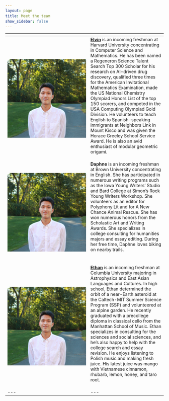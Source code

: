```yaml
---
layout: page
title: Meet the team
show_sidebar: false
---
```


| <div style="width:250px"></div> | |
|---|---|
| <img align="left" width="250" height="250" src="images/elvinlo.jpg"> | **[Elvin](https://www.linkedin.com/in/elvin-lo/)** is an incoming freshman at Harvard University concentrating in Computer Science and Mathematics. He has been named a Regeneron Science Talent Search Top 300 Scholar for his research on AI-driven drug discovery, qualified three times for the American Invitational Mathematics Examination, made the US National Chemistry Olympiad Honors List of the top 150 scorers, and competed in the USA Computing Olympiad Gold Division. He volunteers to teach English to Spanish-speaking immigrants at Neighbors Link in Mount Kisco and was given the Horace Greeley School Service Award. He is also an avid enthusiast of modular geometric origami. <br><br> |
| <img align="left" width="250" height="250" src="images/elvinlo.jpg"> | **Daphne** is an incoming freshman at Brown University concentrating in English. She has participated in numerous writing programs such as the Iowa Young Writers’ Studio and Bard College at Simon’s Rock Young Writers Workshop. She volunteers as an editor for Polyphony Lit and for A New Chance Animal Rescue. She has won numerous honors from the Scholastic Art and Writing Awards. She specializes in college consulting for humanities majors and essay editing. During her free time, Daphne loves biking on nearby trails. <br><br><br> |
| <img align="left" width="250" height="250" src="images/elvinlo.jpg"> | **[Ethan](https://www.linkedin.com/in/ethan-kuperman-a5a501250)** is an incoming freshman at Columbia University majoring in Astrophysics and East Asian Languages and Cultures. In high school, Ethan determined the orbit of a near-Earth asteroid at the Caltech-MIT Summer Science Program (SSP) and volunteered at an alpine garden. He recently graduated with a precollege diploma in classical cello from the Manhattan School of Music. Ethan specializes in consulting for the sciences and social sciences, and he’s also happy to help with the college search and essay revision. He enjoys listening to Polish music and making fresh juice. His latest juice was mango with Vietnamese cinnamon, rhubarb, lemon, honey, and taro root. <br><br> |
|---|---|
